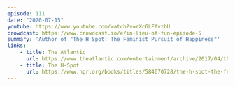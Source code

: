 ```yaml
---
episode: 111
date: "2020-07-15"
youtube: https://www.youtube.com/watch?v=eXc6LFfvzbU
crowdcast: https://www.crowdcast.io/e/in-lieu-of-fun-episode-5
summary: 'Author of "The H Spot: The Feminist Pursuit of Happiness"'
links:
    - title: The Atlantic
      url: https://www.theatlantic.com/entertainment/archive/2017/04/the-h-spot-review-jill-filipovic-the-feminist-case-for-happiness/524241/
    - title: The H-Spot
      url: https://www.npr.org/books/titles/584670728/the-h-spot-the-feminist-pursuit-of-happiness
---
```

